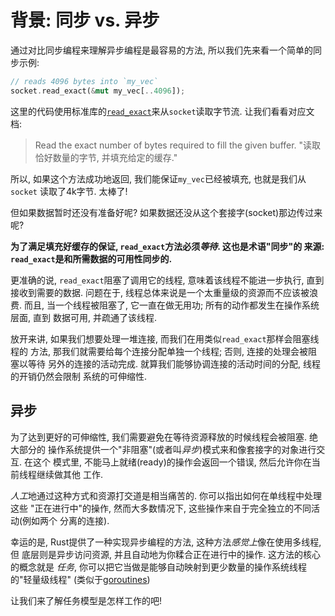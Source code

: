 # 背景: 同步 vs. 异步

通过对比同步编程来理解异步编程是最容易的方法, 所以我们先来看一个简单的同步示例:

```rust
// reads 4096 bytes into `my_vec`
socket.read_exact(&mut my_vec[..4096]);
```

这里的代码使用标准库的[`read_exact`]来从`socket`读取字节流. 让我们看看对应文档: 

[`read_exact`]: https://static.rust-lang.org/doc/master/std/io/trait.Read.html#method.read_exact

> Read the exact number of bytes required to fill the given buffer.
> "读取恰好数量的字节, 并填充给定的缓存."

所以, 如果这个方法成功地返回, 我们能保证`my_vec`已经被填充, 也就是我们从`socket`
读取了4k字节. 太棒了! 

但如果数据暂时还没有准备好呢? 如果数据还没从这个套接字(socket)那边传过来呢?

**为了满足填充好缓存的保证,  `read_exact`方法必须*等待*. 这也是术语"同步"的
来源: `read_exact`是和所需数据的可用性同步的.**

更准确的说, `read_exact`阻塞了调用它的线程, 意味着该线程不能进一步执行, 直到
接收到需要的数据. 问题在于, 线程总体来说是一个太重量级的资源而不应该被浪费.
而且, 当一个线程被阻塞了, 它一直在做无用功; 所有的动作都发生在操作系统层面, 直到
数据可用, 并疏通了该线程.

放开来讲, 如果我们想要处理一堆连接, 而我们在用类似`read_exact`那样会阻塞线程的
方法, 那我们就需要给每个连接分配单独一个线程; 否则, 连接的处理会被阻塞以等待
另外的连接的活动完成. 就算我们能够协调连接的活动时间的分配, 线程的开销仍然会限制
系统的可伸缩性.

## 异步

为了达到更好的可伸缩性, 我们需要避免在等待资源释放的时候线程会被阻塞. 绝大部分的
操作系统提供一个"非阻塞"(或者叫*异步*)模式来和像套接字的对象进行交互. 在这个
模式里, 不能马上就绪(ready)的操作会返回一个错误, 然后允许你在当前线程继续做其他
工作.

*人工*地通过这种方式和资源打交道是相当痛苦的. 你可以指出如何在单线程中处理这些
"正在进行中"的操作, 然而大多数情况下, 这些操作来自于完全独立的不同活动(例如两个
分离的连接).

幸运的是, Rust提供了一种实现异步编程的方法, 这种方法*感觉上*像在使用多线程, 但
底层则是异步访问资源, 并且自动地为你糅合正在进行中的操作. 这方法的核心的概念就是
*任务*, 你可以把它当做是能够自动映射到更少数量的操作系统线程的"轻量级线程"
(类似于[goroutines])

[goroutines]: https://tour.golang.org/concurrency/1

让我们来了解任务模型是怎样工作的吧!
